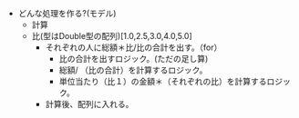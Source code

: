 - どんな処理を作る?(モデル)
    - 計算
    - 比(型はDouble型の配列)[1.0,2.5,3.0,4.0,5.0]
        - それぞれの人に総額＊比/比の合計を出す。（for）
            - 比の合計を出すロジック。(ただの足し算)
            - 総額/ （比の合計）を計算するロジック。
            - 単位当たり（比１）の金額＊（それぞれの比）を計算するロジック。
        - 計算後、配列に入れる。
